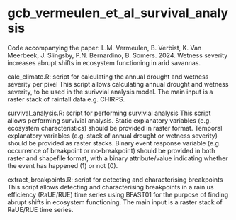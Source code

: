# gcb_vermeulen_et_al_survival_analysis
Code accompanying the paper:  L.M. Vermeulen, B. Verbist, K. Van Meerbeek, J. Slingsby, P.N. Bernardino, B. Somers. 2024. Wetness severity increases abrupt shifts in ecosystem functioning in arid savannas.

 calc_climate.R: script for calculating the annual drought and wetness severity per pixel
This script allows calculating annual drought and wetness severity, to be used in the surivvial analysis model. The main input is a raster stack of rainfall data e.g. CHIRPS. 

survival_analysis.R: script for performing survivial analysis 
This script allows performing survivial analysis.  Static explanatory variables (e.g. ecosystem characteristics) should be provided in raster format. Temporal explanatory variables (e.g. stack of annual drought or wetness severity) should be provided as raster stacks. Binary event response variable (e.g. occurrence of breakpoint or no-breakpoint) should be provided in both raster and shapefile format, with a binary attribute/value indicating whether the event has happened (1) or not (0). 

extract_breakpoints.R: script for detecting and characterising breakpoints
This script allows detecting and characterising breakpoints in a rain us efficiency (RaUE/RUE) time series using BFAST01  for the purpose of finding abrupt shifts in ecosystem functioning. The main input is a raster stack of RaUE/RUE time series.  

